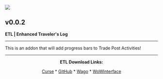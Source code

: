 [![](https://img.shields.io/static/v1?label=Donate&message=CashApp&color=brightgreen)](https://bit.ly/3fyxxSU)

v0.0.2
------------------------------

**ETL | Enhanced Traveler's Log**

------------------------------

This is an addon that will add progress bars to Trade Post Activities!

------------------------------
<div align="center">

**ETL Download Links:**

[Curse](https://legacy.curseforge.com/wow/addons/enhanced-travelers-log "This link takes you to the Curseforge.com website, you may download it here and help support the developers.") * [GitHub](https://github.com/donniedice/Enhanced_Travelers_Log "This link takes you to the GitHub.com website, you may download it here.") * [Wago](https://addons.wago.io/addons/enhanced-travelers-log "This link takes you to the Wago.io website, you may download it here and help support the developers.") * [WoWInterface](https://www.wowinterface.com/downloads/info26643-EnhancedTravelersLog.html "This link takes you to the WoWInterface.com website, you may download it here.")

</div>
